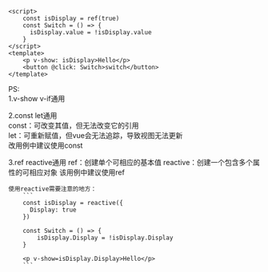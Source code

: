 ```
<script>
    const isDisplay = ref(true)
    const Switch = () => {
      isDisplay.value = !isDisplay.value
    }
</script>
<template>
    <p v-show: isDisplay>Hello</p>
    <button @click: Switch>switch</button>
</template>
```

PS:  
1.v-show v-if通用  

2.const let通用  
    const：可改变其值，但无法改变它的引用  
    let：可重新赋值，但vue会无法追踪，导致视图无法更新  
    改用例中建议使用const  

3.ref reactive通用
    ref：创建单个可相应的基本值
    reactive：创建一个包含多个属性的可相应对象
    该用例中建议使用ref

    使用reactive需要注意的地方：
        ```
        const isDisplay = reactive({
          Display: true
        })

        const Switch = () => {
            isDisplay.Display = !isDisplay.Display
        }

        <p v-show=isDisplay.Display>Hello</p>
        ```